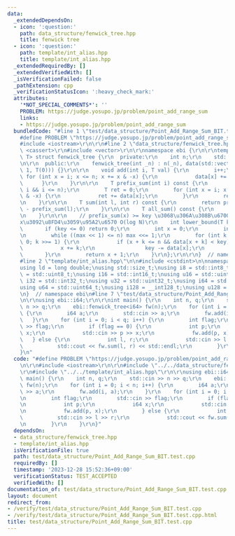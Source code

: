 ```yaml
---
data:
  _extendedDependsOn:
  - icon: ':question:'
    path: data_structure/fenwick_tree.hpp
    title: fenwick tree
  - icon: ':question:'
    path: template/int_alias.hpp
    title: template/int_alias.hpp
  _extendedRequiredBy: []
  _extendedVerifiedWith: []
  _isVerificationFailed: false
  _pathExtension: cpp
  _verificationStatusIcon: ':heavy_check_mark:'
  attributes:
    '*NOT_SPECIAL_COMMENTS*': ''
    PROBLEM: https://judge.yosupo.jp/problem/point_add_range_sum
    links:
    - https://judge.yosupo.jp/problem/point_add_range_sum
  bundledCode: "#line 1 \"test/data_structure/Point_Add_Range_Sum_BIT.test.cpp\"\n\
    #define PROBLEM \"https://judge.yosupo.jp/problem/point_add_range_sum\"\r\n\r\n\
    #include <iostream>\r\n\r\n#line 2 \"data_structure/fenwick_tree.hpp\"\n\r\n#include\
    \ <cassert>\r\n#include <vector>\r\n\r\nnamespace ebi {\r\n\r\ntemplate <class\
    \ T> struct fenwick_tree {\r\n  private:\r\n    int n;\r\n    std::vector<T> data;\r\
    \n\r\n  public:\r\n    fenwick_tree(int _n) : n(_n), data(std::vector<T>(_n +\
    \ 1, T(0))) {}\r\n\r\n    void add(int i, T val) {\r\n        i++;\r\n       \
    \ for (int x = i; x <= n; x += x & -x) {\r\n            data[x] += val;\r\n  \
    \      }\r\n    }\r\n\r\n    T prefix_sum(int i) const {\r\n        assert(0 <=\
    \ i && i <= n);\r\n        T ret = 0;\r\n        for (int x = i; x > 0; x -= x\
    \ & -x) {\r\n            ret += data[x];\r\n        }\r\n        return ret;\r\
    \n    }\r\n\r\n    T sum(int l, int r) const {\r\n        return prefix_sum(r)\
    \ - prefix_sum(l);\r\n    }\r\n\r\n    T all_sum() const {\r\n        return prefix_sum(n);\r\
    \n    }\r\n\r\n    // prefix_sum(x) >= key \u3068\u306A\u308B\u6700\u5C0F\u306E\
    x\u3092\u8FD4\u3059\u95A2\u6570 O(log N)\r\n    int lower_bound(T key) {\r\n \
    \       if (key <= 0) return 0;\r\n        int x = 0;\r\n        int max = 1;\r\
    \n        while ((max << 1) <= n) max <<= 1;\r\n        for (int k = max; k >\
    \ 0; k >>= 1) {\r\n            if (x + k <= n && data[x + k] < key) {\r\n    \
    \            x += k;\r\n                key -= data[x];\r\n            }\r\n \
    \       }\r\n        return x + 1;\r\n    }\r\n};\r\n\r\n}  // namespace ebi\n\
    #line 2 \"template/int_alias.hpp\"\n\n#include <cstdint>\n\nnamespace ebi {\n\n\
    using ld = long double;\nusing std::size_t;\nusing i8 = std::int8_t;\nusing u8\
    \ = std::uint8_t;\nusing i16 = std::int16_t;\nusing u16 = std::uint16_t;\nusing\
    \ i32 = std::int32_t;\nusing u32 = std::uint32_t;\nusing i64 = std::int64_t;\n\
    using u64 = std::uint64_t;\nusing i128 = __int128_t;\nusing u128 = __uint128_t;\n\
    \n}  // namespace ebi\n#line 7 \"test/data_structure/Point_Add_Range_Sum_BIT.test.cpp\"\
    \n\r\nusing ebi::i64;\r\n\r\nint main() {\r\n    int n, q;\r\n    std::cin >>\
    \ n >> q;\r\n    ebi::fenwick_tree<i64> fw(n);\r\n    for (int i = 0; i < n; i++)\
    \ {\r\n        i64 a;\r\n        std::cin >> a;\r\n        fw.add(i, a);\r\n \
    \   }\r\n    for (int i = 0; i < q; i++) {\r\n        int flag;\r\n        std::cin\
    \ >> flag;\r\n        if (flag == 0) {\r\n            int p;\r\n            i64\
    \ x;\r\n            std::cin >> p >> x;\r\n            fw.add(p, x);\r\n     \
    \   } else {\r\n            int l, r;\r\n            std::cin >> l >> r;\r\n \
    \           std::cout << fw.sum(l, r) << std::endl;\r\n        }\r\n    }\r\n\
    }\n"
  code: "#define PROBLEM \"https://judge.yosupo.jp/problem/point_add_range_sum\"\r\
    \n\r\n#include <iostream>\r\n\r\n#include \"../../data_structure/fenwick_tree.hpp\"\
    \r\n#include \"../../template/int_alias.hpp\"\r\n\r\nusing ebi::i64;\r\n\r\nint\
    \ main() {\r\n    int n, q;\r\n    std::cin >> n >> q;\r\n    ebi::fenwick_tree<i64>\
    \ fw(n);\r\n    for (int i = 0; i < n; i++) {\r\n        i64 a;\r\n        std::cin\
    \ >> a;\r\n        fw.add(i, a);\r\n    }\r\n    for (int i = 0; i < q; i++) {\r\
    \n        int flag;\r\n        std::cin >> flag;\r\n        if (flag == 0) {\r\
    \n            int p;\r\n            i64 x;\r\n            std::cin >> p >> x;\r\
    \n            fw.add(p, x);\r\n        } else {\r\n            int l, r;\r\n \
    \           std::cin >> l >> r;\r\n            std::cout << fw.sum(l, r) << std::endl;\r\
    \n        }\r\n    }\r\n}"
  dependsOn:
  - data_structure/fenwick_tree.hpp
  - template/int_alias.hpp
  isVerificationFile: true
  path: test/data_structure/Point_Add_Range_Sum_BIT.test.cpp
  requiredBy: []
  timestamp: '2023-12-28 15:52:36+09:00'
  verificationStatus: TEST_ACCEPTED
  verifiedWith: []
documentation_of: test/data_structure/Point_Add_Range_Sum_BIT.test.cpp
layout: document
redirect_from:
- /verify/test/data_structure/Point_Add_Range_Sum_BIT.test.cpp
- /verify/test/data_structure/Point_Add_Range_Sum_BIT.test.cpp.html
title: test/data_structure/Point_Add_Range_Sum_BIT.test.cpp
---
```

